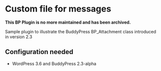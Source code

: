 Custom file for messages
========================

**This BP Plugin is no more maintained and has been archived.**

Sample plugin to illustrate the BuddyPress BP_Attachment class introduced in version 2.3


Configuration needed
--------------------

+ WordPress 3.6 and BuddyPress 2.3-alpha
